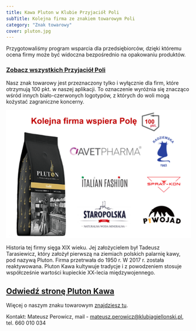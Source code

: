 ```yaml
---
title: Kawa Pluton w Klubie Przyjaciół Poli
subTitle: Kolejna firma ze znakiem towarowym Poli
category: "Znak towarowy"
cover: pluton.jpg
---
```


Przygotowaliśmy program wsparcia dla przedsiębiorców, dzięki któremu ocena firmy może być widoczna bezpośrednio na opakowaniu produktów.

### [Zobacz wszystkich Przyjaciół Poli](https://klubjagiellonski.github.io/pola-web/friends)

Nasz znak towarowy jest przeznaczony tylko i wyłącznie dla firm, które otrzymują 100 pkt. w naszej aplikacji. To oznaczenie wyróżnia się znacząco wśród innych biało-czerwonych logotypów, z których do woli mogą kożystać zagraniczne koncerny.

![](Pluton.PNG)

Historia tej firmy sięga XIX wieku. Jej założycielem był Tadeusz Tarasiewicz, który założył pierwszą na ziemiach polskich palarnię kawy, pod nazywą Pluton. Firma przetrwała do 1950 r. W 2017 r. została reaktywowana. Pluton Kawa kultywuje tradycje i z powodzeniem stosuje współcześnie wartości kupieckie XX-lecia międzywojennego.

## [Odwiedź stronę Pluton Kawa](https://sklep.kawapluton.com/)


Więcej o naszym znaku towarowym [znajdziesz tu](https://klubjagiellonski.github.io/pola-web/friends).

Kontakt: Mateusz Perowicz, mail - mateusz.perowicz@klubjagiellonski.pl, tel. 660 010 034
